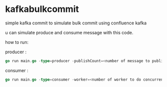 # kafkabulkcommit

simple kafka commit to simulate bulk commit using confluence kafka

u can simulate produce and consume message with this code.

how to run:

producer :
```go
go run main.go -type=producer -publishCount=<number of message to publish>
```

consumer :
```go
go run main.go -type=consumer -worker=<number of worker to do concurrent processing>
```
